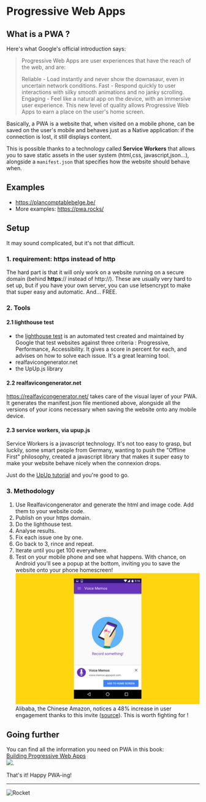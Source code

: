 # Progressive Web Apps

## What is a PWA ?

Here's what Google's official introduction says:

> Progressive Web Apps are user experiences that have the reach of the web, and are:
>
> Reliable - Load instantly and never show the downasaur, even in uncertain network conditions.
Fast - Respond quickly to user interactions with silky smooth animations and no janky scrolling.
Engaging - Feel like a natural app on the device, with an immersive user experience.
This new level of quality allows Progressive Web Apps to earn a place on the user's home screen.

Basically, a PWA is a website that, when visited on a mobile phone, can be saved on the user's mobile and behaves just as a Native application: if the connection is lost, it still displays content.

This is possible thanks to a technology called **Service Workers** that allows you to save static assets in the user system (html,css, javascript,json...), alongside a `manifest.json` that specifies how the website should behave when.

## Examples
- https://plancomptablebelge.be/
- More examples: https://pwa.rocks/

## Setup
It may sound complicated, but it's not that difficult.

### 1. requirement: https instead of http
 The hard part is that it will only work on a website running on a secure domain (behind **https**:// instead of http://).
These are usually very hard to set up, but if you have your own server, you can use letsencrypt to make that super easy and automatic. And... FREE.

### 2. Tools
#### 2.1 lighthouse test
- the [lighthouse test](https://developers.google.com/web/tools/lighthouse/) is an automated test created and maintained by Google that test websites against three criteria : Progressive, Performance, Accessibility. It gives a score in percent for each, and advises on how to solve each issue. It's a great learning tool.
- realfavicongenerator.net
- the UpUp.js library

#### 2.2 realfavicongenerator.net
https://realfavicongenerator.net/ takes care of the visual layer of your PWA. It generates the manifest.json file mentioned above, alongside all the versions of your icons necessary when saving the website onto any mobile device. 

#### 2.3 service workers, via upup.js
Service Workers is a javascript technology. It's not too easy to grasp, but luckily, some smart people from Germany, wanting to push the "Offline First" philosophy, created a javascript library that makes it super easy to make your website behave nicely when the connexion drops. 

Just do the [UpUp tutorial](https://www.talater.com/upup/getting-started-with-offline-first.html) and you're good to go.

### 3. Methodology
1. Use Realfavicongenerator and generate the html and image code. Add them to your website code.
2. Publish on your https domain.
3. Do the lighthouse test.
4. Analyse results.
5. Fix each issue one by one.
6. Go back to 3, rince and repeat.
6. Iterate until you get 100 everywhere.
7. Test on your mobile phone and see what happens. With chance, on Android you'll see a popup at the bottom, inviting you to save the website onto your phone homescreen!  
![](./assets/add-to-homescreen.jpg)
Alibaba, the Chinese Amazon, notices a 48% increase in user engagement thanks to this invite ([source](https://developers.google.com/web/showcase/2016/alibaba)). This is worth fighting for !


## Going further
You can find all the information you need on PWA in this book:   
 [Building Progressive Web Apps   
 ![](https://images-na.ssl-images-amazon.com/images/I/51xL1wjYrHL._SX379_BO1,204,203,200_.jpg)](https://www.amazon.fr/_/dp/1491961651?tag=oreilly20-20).

That's it! Happy PWA-ing!

--- 


![Rocket](https://media1.giphy.com/media/kjjRGpezebjaw/giphy.gif)
